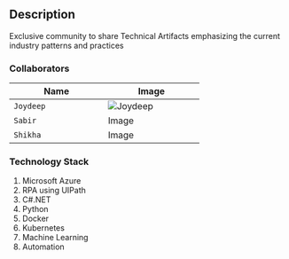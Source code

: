 ## Description
Exclusive community to share Technical Artifacts emphasizing the current industry patterns and practices

### Collaborators

| <img width=50/> Name <img width=50/> | <img width=50/>  Image <img width=50/> |
|--|--|
| `Joydeep` |![Joydeep](https://techstackify.github.io/img/joydeep.jpg)|
|`Sabir`|Image|
|`Shikha`|Image|

### Technology Stack

1. Microsoft Azure
2. RPA using UIPath
3. C#.NET
4. Python
5. Docker
6. Kubernetes
7. Machine Learning
8. Automation
